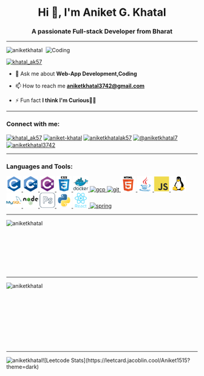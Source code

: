 <h1 align="center">Hi 👋, I'm Aniket G. Khatal</h1>
<h3 align="center">A passionate Full-stack Developer from Bharat</h3><hr>

<img align="right" alt="Coding" width="400" src="https://hack.codingblocks.com/_nuxt/img/maingif.1646021.gif">

<p align="left"> <img src="https://komarev.com/ghpvc/?username=aniketkhatal&label=Profile%20views&color=0e75b6&style=flat" alt="aniketkhatal" /> </p>

<p align="left"> <a href="https://twitter.com/khatal_ak57" target="blank"><img src="https://img.shields.io/twitter/follow/khatal_ak57?logo=twitter&style=for-the-badge" alt="khatal_ak57" /></a> </p>

- 💬 Ask me about **Web-App Development,Coding**

- 📫 How to reach me **aniketkhatal3742@gmail.com**

- ⚡ Fun fact **I think I'm Curious🧐🧐**
<hr>
<h3 align="left">Connect with me:</h3>
<p align="left">
<a href="https://twitter.com/khatal_ak57" target="blank"><img align="center" src="https://raw.githubusercontent.com/rahuldkjain/github-profile-readme-generator/master/src/images/icons/Social/twitter.svg" alt="khatal_ak57" height="30" width="40" /></a>
<a href="https://linkedin.com/in/aniket-khatal" target="blank"><img align="center" src="https://raw.githubusercontent.com/rahuldkjain/github-profile-readme-generator/master/src/images/icons/Social/linked-in-alt.svg" alt="aniket-khatal" height="30" width="40" /></a>
<a href="https://instagram.com/aniketkhatalak57" target="blank"><img align="center" src="https://raw.githubusercontent.com/rahuldkjain/github-profile-readme-generator/master/src/images/icons/Social/instagram.svg" alt="aniketkhatalak57" height="30" width="40" /></a>
<a href="https://www.hackerrank.com/@aniketkhatal7" target="blank"><img align="center" src="https://raw.githubusercontent.com/rahuldkjain/github-profile-readme-generator/master/src/images/icons/Social/hackerrank.svg" alt="@aniketkhatal7" height="30" width="40" /></a>
<a href="https://auth.geeksforgeeks.org/user/aniketkhatal3742" target="blank"><img align="center" src="https://raw.githubusercontent.com/rahuldkjain/github-profile-readme-generator/master/src/images/icons/Social/geeks-for-geeks.svg" alt="aniketkhatal3742" height="30" width="40" /></a>
</p><hr>

<h3 align="left">Languages and Tools:</h3>
<p align="left"> <a href="https://www.cprogramming.com/" target="_blank" rel="noreferrer"> <img src="https://raw.githubusercontent.com/devicons/devicon/master/icons/c/c-original.svg" alt="c" width="40" height="40"/> </a> <a href="https://www.w3schools.com/cpp/" target="_blank" rel="noreferrer"> <img src="https://raw.githubusercontent.com/devicons/devicon/master/icons/cplusplus/cplusplus-original.svg" alt="cplusplus" width="40" height="40"/> </a> <a href="https://www.w3schools.com/cs/" target="_blank" rel="noreferrer"> <img src="https://raw.githubusercontent.com/devicons/devicon/master/icons/csharp/csharp-original.svg" alt="csharp" width="40" height="40"/> </a> <a href="https://www.w3schools.com/css/" target="_blank" rel="noreferrer"> <img src="https://raw.githubusercontent.com/devicons/devicon/master/icons/css3/css3-original-wordmark.svg" alt="css3" width="40" height="40"/> </a> <a href="https://www.docker.com/" target="_blank" rel="noreferrer"> <img src="https://raw.githubusercontent.com/devicons/devicon/master/icons/docker/docker-original-wordmark.svg" alt="docker" width="40" height="40"/> </a> <a href="https://cloud.google.com" target="_blank" rel="noreferrer"> <img src="https://www.vectorlogo.zone/logos/google_cloud/google_cloud-icon.svg" alt="gcp" width="40" height="40"/> </a> <a href="https://git-scm.com/" target="_blank" rel="noreferrer"> <img src="https://www.vectorlogo.zone/logos/git-scm/git-scm-icon.svg" alt="git" width="40" height="40"/> </a> <a href="https://www.w3.org/html/" target="_blank" rel="noreferrer"> <img src="https://raw.githubusercontent.com/devicons/devicon/master/icons/html5/html5-original-wordmark.svg" alt="html5" width="40" height="40"/> </a> <a href="https://www.java.com" target="_blank" rel="noreferrer"> <img src="https://raw.githubusercontent.com/devicons/devicon/master/icons/java/java-original.svg" alt="java" width="40" height="40"/> </a> <a href="https://developer.mozilla.org/en-US/docs/Web/JavaScript" target="_blank" rel="noreferrer"> <img src="https://raw.githubusercontent.com/devicons/devicon/master/icons/javascript/javascript-original.svg" alt="javascript" width="40" height="40"/> </a> <a href="https://www.linux.org/" target="_blank" rel="noreferrer"> <img src="https://raw.githubusercontent.com/devicons/devicon/master/icons/linux/linux-original.svg" alt="linux" width="40" height="40"/> </a> <a href="https://www.mysql.com/" target="_blank" rel="noreferrer"> <img src="https://raw.githubusercontent.com/devicons/devicon/master/icons/mysql/mysql-original-wordmark.svg" alt="mysql" width="40" height="40"/> </a> <a href="https://nodejs.org" target="_blank" rel="noreferrer"> <img src="https://raw.githubusercontent.com/devicons/devicon/master/icons/nodejs/nodejs-original-wordmark.svg" alt="nodejs" width="40" height="40"/> </a> <a href="https://www.photoshop.com/en" target="_blank" rel="noreferrer"> <img src="https://raw.githubusercontent.com/devicons/devicon/master/icons/photoshop/photoshop-line.svg" alt="photoshop" width="40" height="40"/> </a> <a href="https://www.python.org" target="_blank" rel="noreferrer"> <img src="https://raw.githubusercontent.com/devicons/devicon/master/icons/python/python-original.svg" alt="python" width="40" height="40"/> </a> <a href="https://reactjs.org/" target="_blank" rel="noreferrer"> <img src="https://raw.githubusercontent.com/devicons/devicon/master/icons/react/react-original-wordmark.svg" alt="react" width="40" height="40"/> </a> <a href="https://spring.io/" target="_blank" rel="noreferrer"> <img src="https://www.vectorlogo.zone/logos/springio/springio-icon.svg" alt="spring" width="40" height="40"/> </a> </p><hr>

<p><img align="left" src="https://github-readme-stats.vercel.app/api/top-langs?username=aniketkhatal&show_icons=true&locale=en&layout=compact" alt="aniketkhatal" /></p><br><br><br><br><br><br><br><br><hr>

<p>&nbsp;<img align="left" src="https://github-readme-stats.vercel.app/api?username=aniketkhatal&show_icons=true&locale=en" alt="aniketkhatal" /></p><br><br><br><br><br><br><br><br><hr>

<p><img align="left" src="https://github-readme-streak-stats.herokuapp.com/?user=aniketkhatal&" alt="aniketkhatal" /></p>
<p>![Leetcode Stats](https://leetcard.jacoblin.cool/Aniket1515?theme=dark)</p>
